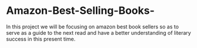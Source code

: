 # Amazon-Best-Selling-Books-
In this project we will be focusing on amazon best book sellers so as to serve as a guide to the next read and have a better understanding of literary success in this present time.
